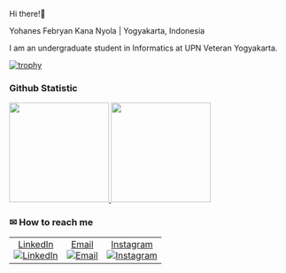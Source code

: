 Hi there!🙌

Yohanes Febryan Kana Nyola | Yogyakarta, Indonesia

I am an undergraduate student in Informatics at UPN Veteran Yogyakarta.

[![trophy](https://github-profile-trophy.vercel.app/?username=ryankananyola&theme=onedark)](https://github.com/ryankananyola/github-profile-trophy)

### Github Statistic
<p align="left">
<a href="https://github.com/ryankananyola">
  <img height="180em" src="https://github-readme-stats-eight-theta.vercel.app/api?username=ryankananyola&show_icons=true&theme=algolia&include_all_commits=true&count_private=true"/>
  <img height="180em" src="https://github-readme-stats-eight-theta.vercel.app/api/top-langs/?username=ryankananyola&layout=compact&langs_count=8&theme=algolia"/>
</a>
</p>

### ✉ How to reach me

<table style="border: none; border-collapse: collapse;">
  <tr>
    <td align="center" style="border: none;">
      <a href="https://www.linkedin.com/in/yohanesfebryan/">LinkedIn</a><br>
      <a href="https://www.linkedin.com/in/yohanesfebryan/">
        <img src="https://img.icons8.com/material-outlined/30/689d6a/linkedin.png" alt="LinkedIn"/>
      </a>
    </td>
    <td align="center" style="border: none;">
      <a href="mailto:kananyolaryan@gmail.com">Email</a><br>
      <a href="mailto:kananyolaryan@gmail.com">
        <img src="https://img.icons8.com/material-outlined/30/689d6a/email.png" alt="Email"/>
      </a>
    </td>
    <td align="center" style="border: none;">
      <a href="https://www.instagram.com/ryankananyola">Instagram</a><br>
      <a href="https://www.instagram.com/ryankananyola">
        <img src="https://img.icons8.com/material-outlined/30/689d6a/instagram.png" alt="Instagram"/>
      </a>
    </td>
  </tr>
</table>

<!---
ryankananyola/ryankananyola is a ✨ special ✨ repository because its `README.md` (this file) appears on your GitHub profile.
You can click the Preview link to take a look at your changes.
--->
